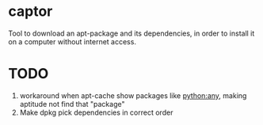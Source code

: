 # captor
Tool to download an apt-package and its dependencies, in order to install it on a computer without internet access.

# TODO
1) workaround when apt-cache show packages like <python:any>, making aptitude not find that "package"
2) Make dpkg pick dependencies in correct order
